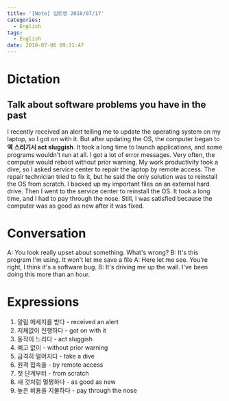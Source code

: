 ```yaml
---
title: '[Note] 입트영 2018/07/17'
categories:
  - English
tags:
  - English
date: 2018-07-06 09:31:47
---
```


# Dictation

## Talk about software problems you have in the past

I recently received an alert telling me to update the operating system on my laptop, so I got on with it. But after updating the OS, the computer began to **엑 스러기시 act sluggish**. It took a long time to launch applications, and some programs wouldn't run at all. I got a lot of error messages. Very often, the computer would reboot without prior warning. My work productivity took a dive, so I asked service center to repair the laptop by remote access. The repair technician tried to fix it, but he said the only solution was to reinstall the OS from scratch. I backed up my important files on an external hard drive. Then I went to the service center to reinstall the OS. It took a long time, and I had to pay through the nose. Still, I was satisfied because the computer was as good as new after it was fixed.

# Conversation
A: You look really upset about something. What's wrong?
B: It's this program I'm using. It won't let me save a file
A: Here let me see. You're right, I think it's a software bug.
B: It's driving me up the wall. I've been doing this more than an hour.

# Expressions

1. 알림 메세지를 받다 - received an alert
2. 지체없이 진행하다 - got on with it
3. 동작이 느리다 - act sluggish
4. 예고 없이 - without prior warning
5. 급격히 떨어지다 - take a dive
6. 원격 접속을 - by remote access
7. 첫 단계부터 - from scratch
8. 새 것처럼 멀쩡하다 - as good as new
9. 높은 비용을 지불하다 - pay through the nose
